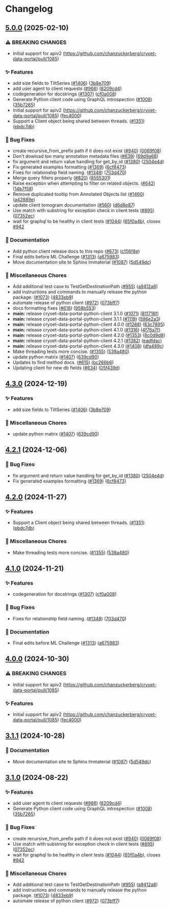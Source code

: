 # Changelog

## [5.0.0](https://github.com/dgmccart/cryoet-data-portal/compare/cryoet-data-portal-python-client-v4.3.0...cryoet-data-portal-python-client-v5.0.0) (2025-02-10)


### ⚠ BREAKING CHANGES

* Initial support for apiv2 (https://github.com/chanzuckerberg/cryoet-data-portal/pull/1085)

### ✨ Features

* add size fields to TiltSeries ([#1406](https://github.com/dgmccart/cryoet-data-portal/issues/1406)) ([3b8e709](https://github.com/dgmccart/cryoet-data-portal/commit/3b8e709a5d44be4085be54c780723fb6910fb521))
* add user agent to client requests ([#966](https://github.com/dgmccart/cryoet-data-portal/issues/966)) ([8209cd4](https://github.com/dgmccart/cryoet-data-portal/commit/8209cd46cb8ab21341c7ee94672db3bae78f9aa2))
* codegeneration for docstrings ([#1307](https://github.com/dgmccart/cryoet-data-portal/issues/1307)) ([cf0a008](https://github.com/dgmccart/cryoet-data-portal/commit/cf0a0085bf39965bf06b7318af347f50eb0f9b32))
* Generate Python client code using GraphQL introspection ([#1008](https://github.com/dgmccart/cryoet-data-portal/issues/1008)) ([35b7265](https://github.com/dgmccart/cryoet-data-portal/commit/35b72656e77132c9d64cc077705da8940bb29e44))
* Initial support for apiv2 (https://github.com/chanzuckerberg/cryoet-data-portal/pull/1085) ([fec4000](https://github.com/dgmccart/cryoet-data-portal/commit/fec400066d03361f68a9a12865842b83930f410c))
* Support a Client object being shared between threads. ([#1351](https://github.com/dgmccart/cryoet-data-portal/issues/1351)) ([ebdc7db](https://github.com/dgmccart/cryoet-data-portal/commit/ebdc7db5069303b8d63481fdee990936c02b2a6a))


### 🐞 Bug Fixes

* create recursive_from_prefix path if it does not exist ([#940](https://github.com/dgmccart/cryoet-data-portal/issues/940)) ([0069f08](https://github.com/dgmccart/cryoet-data-portal/commit/0069f080987ac05efef82d024cb17f4dc307a0f3))
* Don't dowload too many annotation metadata files ([#639](https://github.com/dgmccart/cryoet-data-portal/issues/639)) ([69d9a68](https://github.com/dgmccart/cryoet-data-portal/commit/69d9a687fbc830b9edcc74c9c91fe133551a3fac))
* fix argument and return value handling for get_by_id ([#1380](https://github.com/dgmccart/cryoet-data-portal/issues/1380)) ([2504e4d](https://github.com/dgmccart/cryoet-data-portal/commit/2504e4d8c5aaf5eae1afb69f24b62c77b2843d08))
* Fix generated examples formatting ([#1369](https://github.com/dgmccart/cryoet-data-portal/issues/1369)) ([6cf8473](https://github.com/dgmccart/cryoet-data-portal/commit/6cf847348365aa1f24f62123c4a50c9cb97ab25d))
* Fixes for relationship field naming. ([#1348](https://github.com/dgmccart/cryoet-data-portal/issues/1348)) ([703d470](https://github.com/dgmccart/cryoet-data-portal/commit/703d470787420c1f24f731004c6b62b5a13126a4))
* Merge query filters properly ([#820](https://github.com/dgmccart/cryoet-data-portal/issues/820)) ([8555301](https://github.com/dgmccart/cryoet-data-portal/commit/8555301d7bac6b5b08046a079bd272fa732a4eee))
* Raise exception when attempting to filter on related objects. ([#642](https://github.com/dgmccart/cryoet-data-portal/issues/642)) ([14b7f58](https://github.com/dgmccart/cryoet-data-portal/commit/14b7f58fcf3ea29f2511743ae5578524fcb9876b))
* Remove duplicated tooltip from Annotated Objects list ([#1460](https://github.com/dgmccart/cryoet-data-portal/issues/1460)) ([a42889e](https://github.com/dgmccart/cryoet-data-portal/commit/a42889e933efb0cbb56a7d7825bf4199c40bdcd1))
* update client tomogram documentation ([#560](https://github.com/dgmccart/cryoet-data-portal/issues/560)) ([d6d8e87](https://github.com/dgmccart/cryoet-data-portal/commit/d6d8e8722606516da878f8247e7e0309cc1d5153))
* Use match with substring for exception check in client tests ([#895](https://github.com/dgmccart/cryoet-data-portal/issues/895)) ([07352ec](https://github.com/dgmccart/cryoet-data-portal/commit/07352ecdb8c6f50ffe97ff7be9777c0cf6dd66cb))
* wait for graphql to be healthy in client tests ([#1044](https://github.com/dgmccart/cryoet-data-portal/issues/1044)) ([65f0a4b](https://github.com/dgmccart/cryoet-data-portal/commit/65f0a4b76783ad32bbe439f62fc32f0cae3ae646)), closes [#942](https://github.com/dgmccart/cryoet-data-portal/issues/942)


### 📝 Documentation

* Add python client release docs to this repo ([#673](https://github.com/dgmccart/cryoet-data-portal/issues/673)) ([c156f8e](https://github.com/dgmccart/cryoet-data-portal/commit/c156f8e1b6b9b469d3d71405a2f0eeef5c439995))
* Final edits before ML Challenge ([#1313](https://github.com/dgmccart/cryoet-data-portal/issues/1313)) ([a675983](https://github.com/dgmccart/cryoet-data-portal/commit/a67598344265d7dbec52ff5c1bfce79a3dd2dd2d))
* Move documentation site to Sphinx Immaterial ([#1087](https://github.com/dgmccart/cryoet-data-portal/issues/1087)) ([5d549dc](https://github.com/dgmccart/cryoet-data-portal/commit/5d549dce37e69c1e9ddbf76c8cfaf28581419cda))


### 🧹 Miscellaneous Chores

* Add additional test case to TestGetDestinationPath ([#955](https://github.com/dgmccart/cryoet-data-portal/issues/955)) ([a9412a8](https://github.com/dgmccart/cryoet-data-portal/commit/a9412a80f3b24ff94b0803fdd59d3583b4521706))
* add instructions and commands to manually release the python package. ([#1073](https://github.com/dgmccart/cryoet-data-portal/issues/1073)) ([4833eb9](https://github.com/dgmccart/cryoet-data-portal/commit/4833eb95d32ee06a5608e69d6aebf013b1c9fd73))
* automate release of python client ([#972](https://github.com/dgmccart/cryoet-data-portal/issues/972)) ([073bff7](https://github.com/dgmccart/cryoet-data-portal/commit/073bff7180e2ac3b390cac6a5665b63a7f00e472))
* docs formatting fixes ([#616](https://github.com/dgmccart/cryoet-data-portal/issues/616)) ([958b553](https://github.com/dgmccart/cryoet-data-portal/commit/958b553821bc5582d972cb5a3689937e2cfea38d))
* **main:** release cryoet-data-portal-python-client 3.1.0 ([#1071](https://github.com/dgmccart/cryoet-data-portal/issues/1071)) ([811716f](https://github.com/dgmccart/cryoet-data-portal/commit/811716f4fc3263e6cda085e454f47a540d5f3efc))
* **main:** release cryoet-data-portal-python-client 3.1.1 ([#1119](https://github.com/dgmccart/cryoet-data-portal/issues/1119)) ([596e2a3](https://github.com/dgmccart/cryoet-data-portal/commit/596e2a380a9091484cef05c377f1f56c8027a568))
* **main:** release cryoet-data-portal-python-client 4.0.0 ([#1288](https://github.com/dgmccart/cryoet-data-portal/issues/1288)) ([83c7895](https://github.com/dgmccart/cryoet-data-portal/commit/83c7895d5c1f9a96cf14b5d30cbd999f9fbc6634))
* **main:** release cryoet-data-portal-python-client 4.1.0 ([#1316](https://github.com/dgmccart/cryoet-data-portal/issues/1316)) ([4f76a7f](https://github.com/dgmccart/cryoet-data-portal/commit/4f76a7ffa4f7c331526b2350e5ab256d2e1a061e))
* **main:** release cryoet-data-portal-python-client 4.2.0 ([#1353](https://github.com/dgmccart/cryoet-data-portal/issues/1353)) ([8c0d9d8](https://github.com/dgmccart/cryoet-data-portal/commit/8c0d9d814234608b60afc60c09a123678b6aeccc))
* **main:** release cryoet-data-portal-python-client 4.2.1 ([#1382](https://github.com/dgmccart/cryoet-data-portal/issues/1382)) ([eadfdac](https://github.com/dgmccart/cryoet-data-portal/commit/eadfdac438f49a89de7f67d9cf1899b1f9749298))
* **main:** release cryoet-data-portal-python-client 4.3.0 ([#1408](https://github.com/dgmccart/cryoet-data-portal/issues/1408)) ([dfa489c](https://github.com/dgmccart/cryoet-data-portal/commit/dfa489c7be16afe6e11c94811966087fdb74e0f3))
* Make threading tests more concise. ([#1355](https://github.com/dgmccart/cryoet-data-portal/issues/1355)) ([538a480](https://github.com/dgmccart/cryoet-data-portal/commit/538a480497bbb91f280aafa30664e4c9f5e055c4))
* update python matrix ([#1407](https://github.com/dgmccart/cryoet-data-portal/issues/1407)) ([639cd90](https://github.com/dgmccart/cryoet-data-portal/commit/639cd901ca4c0def4baa1bdd6e8bd1aeb011a46e))
* Updates to find method docs. ([#615](https://github.com/dgmccart/cryoet-data-portal/issues/615)) ([bc266b6](https://github.com/dgmccart/cryoet-data-portal/commit/bc266b6e5450b8455a7d9ecf31e533f5bd55398a))
* Updating client for new db fields ([#634](https://github.com/dgmccart/cryoet-data-portal/issues/634)) ([05f439d](https://github.com/dgmccart/cryoet-data-portal/commit/05f439d438455a0ef26561a33c9b619dc12630ba))

## [4.3.0](https://github.com/chanzuckerberg/cryoet-data-portal/compare/cryoet-data-portal-python-client-v4.2.1...cryoet-data-portal-python-client-v4.3.0) (2024-12-19)


### ✨ Features

* add size fields to TiltSeries ([#1406](https://github.com/chanzuckerberg/cryoet-data-portal/issues/1406)) ([3b8e709](https://github.com/chanzuckerberg/cryoet-data-portal/commit/3b8e709a5d44be4085be54c780723fb6910fb521))


### 🧹 Miscellaneous Chores

* update python matrix ([#1407](https://github.com/chanzuckerberg/cryoet-data-portal/issues/1407)) ([639cd90](https://github.com/chanzuckerberg/cryoet-data-portal/commit/639cd901ca4c0def4baa1bdd6e8bd1aeb011a46e))

## [4.2.1](https://github.com/chanzuckerberg/cryoet-data-portal/compare/cryoet-data-portal-python-client-v4.2.0...cryoet-data-portal-python-client-v4.2.1) (2024-12-06)


### 🐞 Bug Fixes

* fix argument and return value handling for get_by_id ([#1380](https://github.com/chanzuckerberg/cryoet-data-portal/issues/1380)) ([2504e4d](https://github.com/chanzuckerberg/cryoet-data-portal/commit/2504e4d8c5aaf5eae1afb69f24b62c77b2843d08))
* Fix generated examples formatting ([#1369](https://github.com/chanzuckerberg/cryoet-data-portal/issues/1369)) ([6cf8473](https://github.com/chanzuckerberg/cryoet-data-portal/commit/6cf847348365aa1f24f62123c4a50c9cb97ab25d))

## [4.2.0](https://github.com/chanzuckerberg/cryoet-data-portal/compare/cryoet-data-portal-python-client-v4.1.0...cryoet-data-portal-python-client-v4.2.0) (2024-11-27)


### ✨ Features

* Support a Client object being shared between threads. ([#1351](https://github.com/chanzuckerberg/cryoet-data-portal/issues/1351)) ([ebdc7db](https://github.com/chanzuckerberg/cryoet-data-portal/commit/ebdc7db5069303b8d63481fdee990936c02b2a6a))


### 🧹 Miscellaneous Chores

* Make threading tests more concise. ([#1355](https://github.com/chanzuckerberg/cryoet-data-portal/issues/1355)) ([538a480](https://github.com/chanzuckerberg/cryoet-data-portal/commit/538a480497bbb91f280aafa30664e4c9f5e055c4))

## [4.1.0](https://github.com/chanzuckerberg/cryoet-data-portal/compare/cryoet-data-portal-python-client-v4.0.0...cryoet-data-portal-python-client-v4.1.0) (2024-11-21)


### ✨ Features

* codegeneration for docstrings ([#1307](https://github.com/chanzuckerberg/cryoet-data-portal/issues/1307)) ([cf0a008](https://github.com/chanzuckerberg/cryoet-data-portal/commit/cf0a0085bf39965bf06b7318af347f50eb0f9b32))


### 🐞 Bug Fixes

* Fixes for relationship field naming. ([#1348](https://github.com/chanzuckerberg/cryoet-data-portal/issues/1348)) ([703d470](https://github.com/chanzuckerberg/cryoet-data-portal/commit/703d470787420c1f24f731004c6b62b5a13126a4))


### 📝 Documentation

* Final edits before ML Challenge ([#1313](https://github.com/chanzuckerberg/cryoet-data-portal/issues/1313)) ([a675983](https://github.com/chanzuckerberg/cryoet-data-portal/commit/a67598344265d7dbec52ff5c1bfce79a3dd2dd2d))

## [4.0.0](https://github.com/chanzuckerberg/cryoet-data-portal/compare/cryoet-data-portal-python-client-v3.1.1...cryoet-data-portal-python-client-v4.0.0) (2024-10-30)


### ⚠ BREAKING CHANGES

* Initial support for apiv2 (https://github.com/chanzuckerberg/cryoet-data-portal/pull/1085)

### ✨ Features

* Initial support for apiv2 (https://github.com/chanzuckerberg/cryoet-data-portal/pull/1085) ([fec4000](https://github.com/chanzuckerberg/cryoet-data-portal/commit/fec400066d03361f68a9a12865842b83930f410c))

## [3.1.1](https://github.com/chanzuckerberg/cryoet-data-portal/compare/cryoet-data-portal-python-client-v3.1.0...cryoet-data-portal-python-client-v3.1.1) (2024-10-28)


### 📝 Documentation

* Move documentation site to Sphinx Immaterial ([#1087](https://github.com/chanzuckerberg/cryoet-data-portal/issues/1087)) ([5d549dc](https://github.com/chanzuckerberg/cryoet-data-portal/commit/5d549dce37e69c1e9ddbf76c8cfaf28581419cda))

## [3.1.0](https://github.com/chanzuckerberg/cryoet-data-portal/compare/cryoet-data-portal-python-client-v3.0.3...cryoet-data-portal-python-client-v3.1.0) (2024-08-22)


### ✨ Features

* add user agent to client requests ([#966](https://github.com/chanzuckerberg/cryoet-data-portal/issues/966)) ([8209cd4](https://github.com/chanzuckerberg/cryoet-data-portal/commit/8209cd46cb8ab21341c7ee94672db3bae78f9aa2))
* Generate Python client code using GraphQL introspection ([#1008](https://github.com/chanzuckerberg/cryoet-data-portal/issues/1008)) ([35b7265](https://github.com/chanzuckerberg/cryoet-data-portal/commit/35b72656e77132c9d64cc077705da8940bb29e44))


### 🐞 Bug Fixes

* create recursive_from_prefix path if it does not exist ([#940](https://github.com/chanzuckerberg/cryoet-data-portal/issues/940)) ([0069f08](https://github.com/chanzuckerberg/cryoet-data-portal/commit/0069f080987ac05efef82d024cb17f4dc307a0f3))
* Use match with substring for exception check in client tests ([#895](https://github.com/chanzuckerberg/cryoet-data-portal/issues/895)) ([07352ec](https://github.com/chanzuckerberg/cryoet-data-portal/commit/07352ecdb8c6f50ffe97ff7be9777c0cf6dd66cb))
* wait for graphql to be healthy in client tests ([#1044](https://github.com/chanzuckerberg/cryoet-data-portal/issues/1044)) ([65f0a4b](https://github.com/chanzuckerberg/cryoet-data-portal/commit/65f0a4b76783ad32bbe439f62fc32f0cae3ae646)), closes [#942](https://github.com/chanzuckerberg/cryoet-data-portal/issues/942)


### 🧹 Miscellaneous Chores

* Add additional test case to TestGetDestinationPath ([#955](https://github.com/chanzuckerberg/cryoet-data-portal/issues/955)) ([a9412a8](https://github.com/chanzuckerberg/cryoet-data-portal/commit/a9412a80f3b24ff94b0803fdd59d3583b4521706))
* add instructions and commands to manually release the python package. ([#1073](https://github.com/chanzuckerberg/cryoet-data-portal/issues/1073)) ([4833eb9](https://github.com/chanzuckerberg/cryoet-data-portal/commit/4833eb95d32ee06a5608e69d6aebf013b1c9fd73))
* automate release of python client ([#972](https://github.com/chanzuckerberg/cryoet-data-portal/issues/972)) ([073bff7](https://github.com/chanzuckerberg/cryoet-data-portal/commit/073bff7180e2ac3b390cac6a5665b63a7f00e472))
